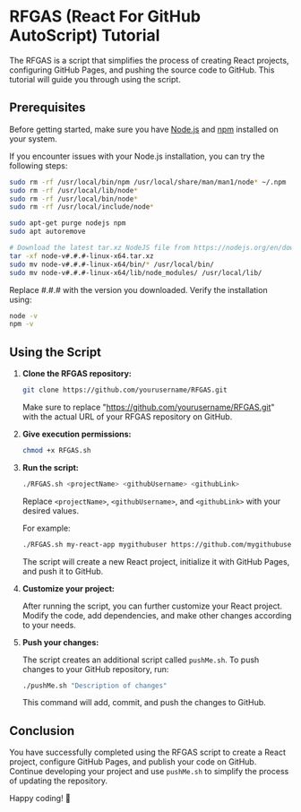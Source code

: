 
# RFGAS (React For GitHub AutoScript) Tutorial

The RFGAS is a script that simplifies the process of creating React projects, configuring GitHub Pages, and pushing the source code to GitHub. This tutorial will guide you through using the script.

## Prerequisites

Before getting started, make sure you have [Node.js](https://nodejs.org/) and [npm](https://www.npmjs.com/) installed on your system.

If you encounter issues with your Node.js installation, you can try the following steps:

```bash
sudo rm -rf /usr/local/bin/npm /usr/local/share/man/man1/node* ~/.npm
sudo rm -rf /usr/local/lib/node*
sudo rm -rf /usr/local/bin/node*
sudo rm -rf /usr/local/include/node*

sudo apt-get purge nodejs npm
sudo apt autoremove

# Download the latest tar.xz NodeJS file from https://nodejs.org/en/download/
tar -xf node-v#.#.#-linux-x64.tar.xz
sudo mv node-v#.#.#-linux-x64/bin/* /usr/local/bin/
sudo mv node-v#.#.#-linux-x64/lib/node_modules/ /usr/local/lib/
```
Replace #.#.# with the version you downloaded.
Verify the installation using:
```bash
node -v
npm -v
```
## Using the Script

1. **Clone the RFGAS repository:**

    ```bash
    git clone https://github.com/yourusername/RFGAS.git
    ```

    Make sure to replace "https://github.com/yourusername/RFGAS.git" with the actual URL of your RFGAS repository on GitHub.


2. **Give execution permissions:**

    ```bash
    chmod +x RFGAS.sh
    ```

3. **Run the script:**

    ```bash
    ./RFGAS.sh <projectName> <githubUsername> <githubLink>
    ```

    Replace `<projectName>`, `<githubUsername>`, and `<githubLink>` with your desired values.

    For example:

    ```bash
    ./RFGAS.sh my-react-app mygithubuser https://github.com/mygithubuser/my-react-app.git
    ```

    The script will create a new React project, initialize it with GitHub Pages, and push it to GitHub.

4. **Customize your project:**

    After running the script, you can further customize your React project. Modify the code, add dependencies, and make other changes according to your needs.

5. **Push your changes:**

    The script creates an additional script called `pushMe.sh`. To push changes to your GitHub repository, run:

    ```bash
    ./pushMe.sh "Description of changes"
    ```

    This command will add, commit, and push the changes to GitHub.

## Conclusion

You have successfully completed using the RFGAS script to create a React project, configure GitHub Pages, and publish your code on GitHub. Continue developing your project and use `pushMe.sh` to simplify the process of updating the repository.

Happy coding! 🚀
